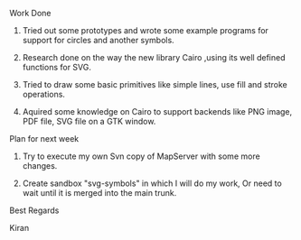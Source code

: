                                                                                                                      
Work Done                                                                                                            
                                                                                                                     
1. Tried out some prototypes and wrote some example programs for support for circles and another symbols.            
                                                                                                                     
2. Research done on the way the new library Cairo ,using its well defined functions for SVG.                         
                                                                                                                     
3. Tried to draw some basic primitives like  simple lines, use fill and stroke operations.                           
                                                                                                                     
4. Aquired some knowledge on Cairo to support backends like PNG image, PDF file, SVG file  on a GTK window.          
                                                                                                                     
                                                                                                                     
Plan for next week                                                                                                   
                                                                                                                     
1. Try to execute my own Svn copy of MapServer with some more changes.                                               
                                                                                                                     
                                                                                                                     
2. Create sandbox  "svg-symbols"  in which I will do my work, Or need to wait until it is merged into the main trunk.
                                                                                                                     
                                                                                                                     
Best Regards                                                                                                         
                                                                                                                     
Kiran                                                                                                                

